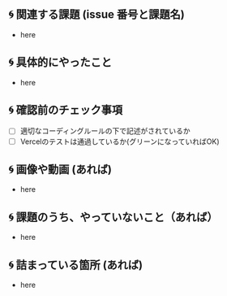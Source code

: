 ## :cyclone: 関連する課題 (issue 番号と課題名)

- here

## :cyclone: 具体的にやったこと

- here

## :cyclone: 確認前のチェック事項

- [ ] 適切なコーディングルールの下で記述がされているか
- [ ] Vercelのテストは通過しているか(グリーンになっていればOK)

## :cyclone: 画像や動画 (あれば)

- here

## :cyclone: 課題のうち、やっていないこと（あれば）

- here


## :cyclone: 詰まっている箇所 (あれば)

- here
